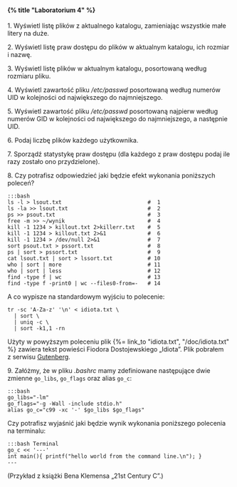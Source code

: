 #### {% title "Laboratorium 4" %}

1\. Wyświetl listę plików z aktualnego katalogu, zamieniając
wszystkie małe litery na duże.

2\. Wyświetl listę praw dostępu do plików w aktualnym katalogu, ich
rozmiar i nazwę.

3\. Wyświetl listę plików w aktualnym katalogu, posortowaną według
rozmiaru pliku.

4\. Wyświetl zawartość pliku */etc/passwd* posortowaną według numerów
UID w kolejności od największego do najmniejszego.

5\. Wyświetl zawartość pliku */etc/passwd* posortowaną najpierw
według numerów GID w kolejności od największego do najmniejszego, a
następnie UID.

6\. Podaj liczbę plików każdego użytkownika.

7\. Sporządź statystykę praw dostępu (dla każdego z praw dostępu
podaj ile razy zostało ono przydzielone).

8\. Czy potrafisz odpowiedzieć jaki będzie efekt wykonania poniższych
poleceń?

    :::bash
    ls -l > lsout.txt                           #  1
    ls -la >> lsout.txt                         #  2
    ps >> psout.txt                             #  3
    free -m >> ~/wynik                          #  4
    kill -1 1234 > killout.txt 2>killerr.txt    #  5
    kill -1 1234 > killout.txt 2>&1             #  6
    kill -1 1234 > /dev/null 2>&1               #  7
    sort psout.txt > pssort.txt                 #  8
    ps | sort > pssort.txt                      #  9
    cat lsout.txt | sort > lssort.txt           # 10
    who | sort | more                           # 11
    who | sort | less                           # 12
    find -type f | wc                           # 13
    find -type f -print0 | wc --files0-from=-   # 14

A co wypisze na standardowym wyjściu to polecenie:

    tr -sc 'A-Za-z' '\n' < idiota.txt \
      | sort \
      | uniq -c \
      | sort -k1,1 -rn

Użyty w powyższym poleceniu plik {%= link_to "idiota.txt", "/doc/idiota.txt" %}
zawiera tekst powieści Fiodora Dostojewskiego „Idiota”.
Plik pobrałem z serwisu [Gutenberg](http://www.gutenberg.org/).

9\. Załóżmy, że w pliku *.bashrc* mamy zdefiniowane następujące dwie
zmienne `go_libs`, `go_flags` oraz alias `go_c`:

    :::bash
    go_libs="-lm"
    go_flags="-g -Wall -include stdio.h"
    alias go_c="c99 -xc '-' $go_libs $go_flags"

Czy potrafisz wyjaśnić jaki będzie wynik wykonania
poniższego polecenia na terminalu:

    :::bash Terminal
    go_c << '---'
    int main(){ printf("hello world from the command line.\n"); }
    ---

(Przykład z książki Bena Klemensa „21st Century C”.)


